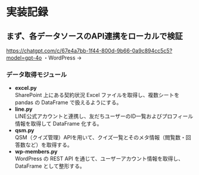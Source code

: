 # 実装記録
## まず、各データソースのAPI連携をローカルで検証
https://chatgpt.com/c/67e4a7bb-1f44-800d-9b66-0a9c894cc5c5?model=gpt-4o
・WordPress
→


### データ取得モジュール
- **excel.py**  
  SharePoint 上にある契約状況 Excel ファイルを取得し、複数シートを pandas の DataFrame で扱えるようにする。
- **line.py**  
  LINE公式アカウントと連携し、友だちユーザーのID一覧およびプロフィール情報を取得して DataFrame 化する。
- **qsm.py**  
  QSM（クイズ管理）APIを用いて、クイズ一覧とそのメタ情報（閲覧数・回答数など）を取得する。
- **wp-members.py**  
  WordPress の REST API を通じて、ユーザーアカウント情報を取得し、DataFrame として整形する。